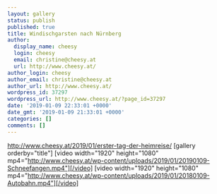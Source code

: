 ```yaml
---
layout: gallery
status: publish
published: true
title: Windischgarsten nach Nürnberg
author:
  display_name: cheesy
  login: cheesy
  email: christine@cheesy.at
  url: http://www.cheesy.at/
author_login: cheesy
author_email: christine@cheesy.at
author_url: http://www.cheesy.at/
wordpress_id: 37297
wordpress_url: http://www.cheesy.at/?page_id=37297
date: '2019-01-09 22:33:01 +0000'
date_gmt: '2019-01-09 21:33:01 +0000'
categories: []
comments: []
---
```

http://www.cheesy.at/2019/01/erster-tag-der-heimreise/
[gallery orderby="title"]
[video width="1920" height="1080" mp4="http://www.cheesy.at/wp-content/uploads/2019/01/20190109-Schneefangen.mp4"][/video]
[video width="1920" height="1080" mp4="http://www.cheesy.at/wp-content/uploads/2019/01/20180109-Autobahn.mp4"][/video]
